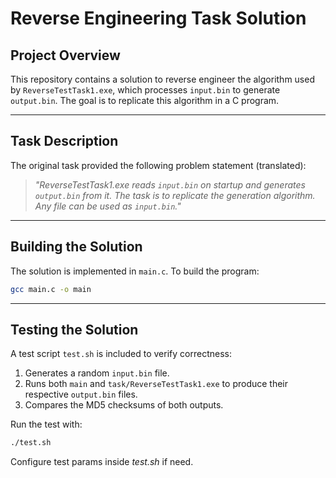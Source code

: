 # Reverse Engineering Task Solution

## Project Overview  
This repository contains a solution to reverse engineer the algorithm used by `ReverseTestTask1.exe`, which processes `input.bin` to generate `output.bin`. The goal is to replicate this algorithm in a C program.

---

## Task Description  
The original task provided the following problem statement (translated):  
> *"ReverseTestTask1.exe reads `input.bin` on startup and generates `output.bin` from it. The task is to replicate the generation algorithm. Any file can be used as `input.bin`."*

---

## Building the Solution  
The solution is implemented in `main.c`. To build the program:  
```bash
gcc main.c -o main
```  

---

## Testing the Solution  
A test script `test.sh` is included to verify correctness:  
1. Generates a random `input.bin` file.  
2. Runs both `main` and `task/ReverseTestTask1.exe` to produce their respective `output.bin` files.  
3. Compares the MD5 checksums of both outputs.  

Run the test with:  
```bash
./test.sh
```  
Configure test params inside *test.sh* if need.
